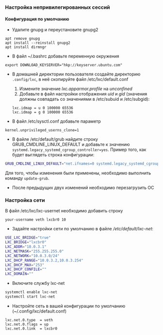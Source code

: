 ### Настройка непривилегированных сессий

#### Конфигурация по умолчанию

* Удалите gnupg и переустановите gnupg2
```
apt remove gnupg
apt install --reinstall gnupg2
apt install dirmngr
```

* В файл ~/.bashrc добавьте переменную окружения
```
export DOWNLOAD_KEYSERVER="hkp://keyserver.ubuntu.com"
```

* В домашней директории пользователя создайте директорию `.config/lxc`, в неё скопируйте файл /etc/lxc/default.conf

  1. Измените значение *lxc.apparmor.profile* на *unconfined*
  1. Добавьте в файл настройки отображения *uid* и *gid* (значения должны совпадать со значениями в /etc/subuid и /etc/subgid):
    ```
    lxc.idmap = u 0 100000 65536
    lxc.idmap = g 0 100000 65536
    ```

* В файл /etc/sysctl.conf добавьте параметр
```
kernel.unprivileged_userns_clone=1
```

* В файле /etc/default/grub найдите строку GRUB_CMDLINE_LINUX_DEFAULT и добавьте к значению ` systemd.legacy_systemd_cgroup_controller=yes`. Пример того, как будет выглядеть строка конфигурации:
```bash
GRUB_CMDLINE_LINUX_DEFAULT="net.ifnames=0 systemd.legacy_systemd_cgroup_controller=yes"
```
Для того, чтобы изменения были применены, необходимо выполнить команду `update-grub`.

* После предыдущих двух изменений необходимо перезагрузить ОС


### Настройка сети

В файл /etc/lxc/lxc-usernet необходимо добавить строку
```
your-username veth lxcbr0 10
```

* Задайте настройки сети по умолчанию в файле */etc/default/lxc-net*:
```bash
USE_LXC_BRIDGE="true"
LXC_BRIDGE="lxcbr0"
LXC_ADDR="10.0.3.1"
LXC_NETMASK="255.255.255.0"
LXC_NETWORK="10.0.3.0/24"
LXC_DHCP_RANGE="10.0.3.2,10.0.3.254"
LXC_DHCP_MAX="253"
LXC_DHCP_CONFILE=""
LXC_DOMAIN=""
```

* Включите службу lxc-net
```bash
systemctl enable lxc-net
systemctl start lxc-net
```

* Настройте сеть в вашей конфигурации по умолчанию (~/.config/lxc/default.conf)
```
lxc.net.0.type  = veth
lxc.net.0.flags = up
lxc.net.0.link  = lxcbr0
```
